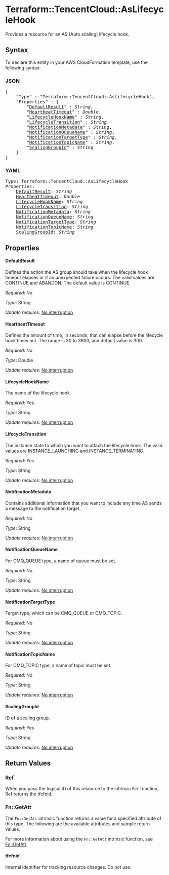 # Terraform::TencentCloud::AsLifecycleHook

Provides a resource for an AS (Auto scaling) lifecycle hook.

## Syntax

To declare this entity in your AWS CloudFormation template, use the following syntax:

### JSON

<pre>
{
    "Type" : "Terraform::TencentCloud::AsLifecycleHook",
    "Properties" : {
        "<a href="#defaultresult" title="DefaultResult">DefaultResult</a>" : <i>String</i>,
        "<a href="#heartbeattimeout" title="HeartbeatTimeout">HeartbeatTimeout</a>" : <i>Double</i>,
        "<a href="#lifecyclehookname" title="LifecycleHookName">LifecycleHookName</a>" : <i>String</i>,
        "<a href="#lifecycletransition" title="LifecycleTransition">LifecycleTransition</a>" : <i>String</i>,
        "<a href="#notificationmetadata" title="NotificationMetadata">NotificationMetadata</a>" : <i>String</i>,
        "<a href="#notificationqueuename" title="NotificationQueueName">NotificationQueueName</a>" : <i>String</i>,
        "<a href="#notificationtargettype" title="NotificationTargetType">NotificationTargetType</a>" : <i>String</i>,
        "<a href="#notificationtopicname" title="NotificationTopicName">NotificationTopicName</a>" : <i>String</i>,
        "<a href="#scalinggroupid" title="ScalingGroupId">ScalingGroupId</a>" : <i>String</i>
    }
}
</pre>

### YAML

<pre>
Type: Terraform::TencentCloud::AsLifecycleHook
Properties:
    <a href="#defaultresult" title="DefaultResult">DefaultResult</a>: <i>String</i>
    <a href="#heartbeattimeout" title="HeartbeatTimeout">HeartbeatTimeout</a>: <i>Double</i>
    <a href="#lifecyclehookname" title="LifecycleHookName">LifecycleHookName</a>: <i>String</i>
    <a href="#lifecycletransition" title="LifecycleTransition">LifecycleTransition</a>: <i>String</i>
    <a href="#notificationmetadata" title="NotificationMetadata">NotificationMetadata</a>: <i>String</i>
    <a href="#notificationqueuename" title="NotificationQueueName">NotificationQueueName</a>: <i>String</i>
    <a href="#notificationtargettype" title="NotificationTargetType">NotificationTargetType</a>: <i>String</i>
    <a href="#notificationtopicname" title="NotificationTopicName">NotificationTopicName</a>: <i>String</i>
    <a href="#scalinggroupid" title="ScalingGroupId">ScalingGroupId</a>: <i>String</i>
</pre>

## Properties

#### DefaultResult

Defines the action the AS group should take when the lifecycle hook timeout elapses or if an unexpected failure occurs. The valid values are CONTINUE and ABANDON. The default value is CONTINUE.

_Required_: No

_Type_: String

_Update requires_: [No interruption](https://docs.aws.amazon.com/AWSCloudFormation/latest/UserGuide/using-cfn-updating-stacks-update-behaviors.html#update-no-interrupt)

#### HeartbeatTimeout

Defines the amount of time, in seconds, that can elapse before the lifecycle hook times out. The range is 30 to 3600, and default value is 300.

_Required_: No

_Type_: Double

_Update requires_: [No interruption](https://docs.aws.amazon.com/AWSCloudFormation/latest/UserGuide/using-cfn-updating-stacks-update-behaviors.html#update-no-interrupt)

#### LifecycleHookName

The name of the lifecycle hook.

_Required_: Yes

_Type_: String

_Update requires_: [No interruption](https://docs.aws.amazon.com/AWSCloudFormation/latest/UserGuide/using-cfn-updating-stacks-update-behaviors.html#update-no-interrupt)

#### LifecycleTransition

The instance state to which you want to attach the lifecycle hook. The valid values are INSTANCE_LAUNCHING and INSTANCE_TERMINATING.

_Required_: Yes

_Type_: String

_Update requires_: [No interruption](https://docs.aws.amazon.com/AWSCloudFormation/latest/UserGuide/using-cfn-updating-stacks-update-behaviors.html#update-no-interrupt)

#### NotificationMetadata

Contains additional information that you want to include any time AS sends a message to the notification target.

_Required_: No

_Type_: String

_Update requires_: [No interruption](https://docs.aws.amazon.com/AWSCloudFormation/latest/UserGuide/using-cfn-updating-stacks-update-behaviors.html#update-no-interrupt)

#### NotificationQueueName

For CMQ_QUEUE type, a name of queue must be set.

_Required_: No

_Type_: String

_Update requires_: [No interruption](https://docs.aws.amazon.com/AWSCloudFormation/latest/UserGuide/using-cfn-updating-stacks-update-behaviors.html#update-no-interrupt)

#### NotificationTargetType

Target type, which can be CMQ_QUEUE or CMQ_TOPIC.

_Required_: No

_Type_: String

_Update requires_: [No interruption](https://docs.aws.amazon.com/AWSCloudFormation/latest/UserGuide/using-cfn-updating-stacks-update-behaviors.html#update-no-interrupt)

#### NotificationTopicName

For CMQ_TOPIC type, a name of topic must be set.

_Required_: No

_Type_: String

_Update requires_: [No interruption](https://docs.aws.amazon.com/AWSCloudFormation/latest/UserGuide/using-cfn-updating-stacks-update-behaviors.html#update-no-interrupt)

#### ScalingGroupId

ID of a scaling group.

_Required_: Yes

_Type_: String

_Update requires_: [No interruption](https://docs.aws.amazon.com/AWSCloudFormation/latest/UserGuide/using-cfn-updating-stacks-update-behaviors.html#update-no-interrupt)

## Return Values

### Ref

When you pass the logical ID of this resource to the intrinsic `Ref` function, Ref returns the tfcfnid.

### Fn::GetAtt

The `Fn::GetAtt` intrinsic function returns a value for a specified attribute of this type. The following are the available attributes and sample return values.

For more information about using the `Fn::GetAtt` intrinsic function, see [Fn::GetAtt](https://docs.aws.amazon.com/AWSCloudFormation/latest/UserGuide/intrinsic-function-reference-getatt.html).

#### tfcfnid

Internal identifier for tracking resource changes. Do not use.


